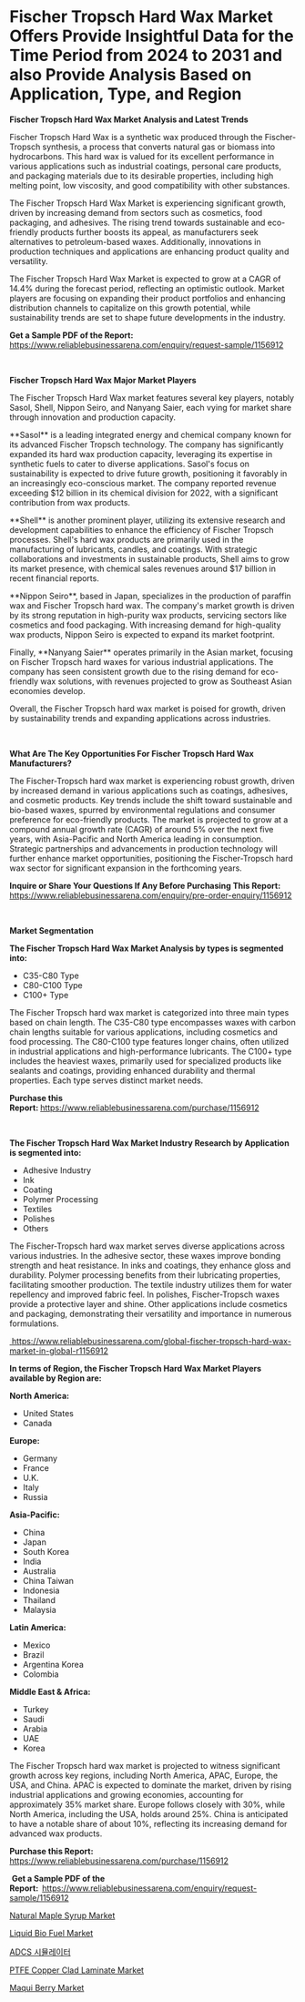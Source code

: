 <p><h1>Fischer Tropsch Hard Wax Market Offers Provide Insightful Data for the Time Period from 2024 to 2031 and also Provide Analysis Based on Application, Type, and Region</h1></p><p><strong>Fischer Tropsch Hard Wax Market Analysis and Latest Trends</strong></p>
<p><p>Fischer Tropsch Hard Wax is a synthetic wax produced through the Fischer-Tropsch synthesis, a process that converts natural gas or biomass into hydrocarbons. This hard wax is valued for its excellent performance in various applications such as industrial coatings, personal care products, and packaging materials due to its desirable properties, including high melting point, low viscosity, and good compatibility with other substances.</p><p>The Fischer Tropsch Hard Wax Market is experiencing significant growth, driven by increasing demand from sectors such as cosmetics, food packaging, and adhesives. The rising trend towards sustainable and eco-friendly products further boosts its appeal, as manufacturers seek alternatives to petroleum-based waxes. Additionally, innovations in production techniques and applications are enhancing product quality and versatility. </p><p>The Fischer Tropsch Hard Wax Market is expected to grow at a CAGR of 14.4% during the forecast period, reflecting an optimistic outlook. Market players are focusing on expanding their product portfolios and enhancing distribution channels to capitalize on this growth potential, while sustainability trends are set to shape future developments in the industry.</p></p>
<p><strong>Get a Sample PDF of the Report:&nbsp;</strong> <a href="https://www.reliablebusinessarena.com/enquiry/request-sample/1156912">https://www.reliablebusinessarena.com/enquiry/request-sample/1156912</a></p>
<p>&nbsp;</p>
<p><strong>Fischer Tropsch Hard Wax Major Market Players</strong></p>
<p><p>The Fischer Tropsch Hard Wax market features several key players, notably Sasol, Shell, Nippon Seiro, and Nanyang Saier, each vying for market share through innovation and production capacity.</p><p>**Sasol** is a leading integrated energy and chemical company known for its advanced Fischer Tropsch technology. The company has significantly expanded its hard wax production capacity, leveraging its expertise in synthetic fuels to cater to diverse applications. Sasol's focus on sustainability is expected to drive future growth, positioning it favorably in an increasingly eco-conscious market. The company reported revenue exceeding $12 billion in its chemical division for 2022, with a significant contribution from wax products.</p><p>**Shell** is another prominent player, utilizing its extensive research and development capabilities to enhance the efficiency of Fischer Tropsch processes. Shell's hard wax products are primarily used in the manufacturing of lubricants, candles, and coatings. With strategic collaborations and investments in sustainable products, Shell aims to grow its market presence, with chemical sales revenues around $17 billion in recent financial reports.</p><p>**Nippon Seiro**, based in Japan, specializes in the production of paraffin wax and Fischer Tropsch hard wax. The company's market growth is driven by its strong reputation in high-purity wax products, servicing sectors like cosmetics and food packaging. With increasing demand for high-quality wax products, Nippon Seiro is expected to expand its market footprint.</p><p>Finally, **Nanyang Saier** operates primarily in the Asian market, focusing on Fischer Tropsch hard waxes for various industrial applications. The company has seen consistent growth due to the rising demand for eco-friendly wax solutions, with revenues projected to grow as Southeast Asian economies develop.</p><p>Overall, the Fischer Tropsch hard wax market is poised for growth, driven by sustainability trends and expanding applications across industries.</p></p>
<p>&nbsp;</p>
<p><strong>What Are The Key Opportunities For Fischer Tropsch Hard Wax Manufacturers?</strong></p>
<p><p>The Fischer-Tropsch hard wax market is experiencing robust growth, driven by increased demand in various applications such as coatings, adhesives, and cosmetic products. Key trends include the shift toward sustainable and bio-based waxes, spurred by environmental regulations and consumer preference for eco-friendly products. The market is projected to grow at a compound annual growth rate (CAGR) of around 5% over the next five years, with Asia-Pacific and North America leading in consumption. Strategic partnerships and advancements in production technology will further enhance market opportunities, positioning the Fischer-Tropsch hard wax sector for significant expansion in the forthcoming years.</p></p>
<p><strong>Inquire or Share Your Questions If Any Before Purchasing This Report:</strong> <a href="https://www.reliablebusinessarena.com/enquiry/pre-order-enquiry/1156912">https://www.reliablebusinessarena.com/enquiry/pre-order-enquiry/1156912</a></p>
<p>&nbsp;</p>
<p><strong>Market Segmentation</strong></p>
<p><strong>The Fischer Tropsch Hard Wax Market Analysis by types is segmented into:</strong></p>
<p><ul><li>C35-C80 Type</li><li>C80-C100 Type</li><li>C100+ Type</li></ul></p>
<p><p>The Fischer Tropsch hard wax market is categorized into three main types based on chain length. The C35-C80 type encompasses waxes with carbon chain lengths suitable for various applications, including cosmetics and food processing. The C80-C100 type features longer chains, often utilized in industrial applications and high-performance lubricants. The C100+ type includes the heaviest waxes, primarily used for specialized products like sealants and coatings, providing enhanced durability and thermal properties. Each type serves distinct market needs.</p></p>
<p><strong>Purchase this Report:&nbsp;</strong><a href="https://www.reliablebusinessarena.com/purchase/1156912">https://www.reliablebusinessarena.com/purchase/1156912</a></p>
<p>&nbsp;</p>
<p><strong>The Fischer Tropsch Hard Wax Market Industry Research by Application is segmented into:</strong></p>
<p><ul><li>Adhesive Industry</li><li>Ink</li><li>Coating</li><li>Polymer Processing</li><li>Textiles</li><li>Polishes</li><li>Others</li></ul></p>
<p><p>The Fischer-Tropsch hard wax market serves diverse applications across various industries. In the adhesive sector, these waxes improve bonding strength and heat resistance. In inks and coatings, they enhance gloss and durability. Polymer processing benefits from their lubricating properties, facilitating smoother production. The textile industry utilizes them for water repellency and improved fabric feel. In polishes, Fischer-Tropsch waxes provide a protective layer and shine. Other applications include cosmetics and packaging, demonstrating their versatility and importance in numerous formulations.</p></p>
<p><a href="https://www.reliablebusinessarena.com/global-fischer-tropsch-hard-wax-market-in-global-r1156912">&nbsp;https://www.reliablebusinessarena.com/global-fischer-tropsch-hard-wax-market-in-global-r1156912</a></p>
<p><strong>In terms of Region, the Fischer Tropsch Hard Wax Market Players available by Region are:</strong></p>
<p>
    <p> <strong> North America: </strong>
        <ul>
            <li>United States</li>
            <li>Canada</li>
        </ul>
        </p> 
    <p> <strong> Europe: </strong>
        <ul>
            <li>Germany</li>
            <li>France</li>
            <li>U.K.</li>
            <li>Italy</li>
            <li>Russia</li>
        </ul>
        </p> 
    <p> <strong> Asia-Pacific: </strong>
        <ul>
            <li>China</li>
            <li>Japan</li>
            <li>South Korea</li>
            <li>India</li>
            <li>Australia</li>
            <li>China Taiwan</li>
            <li>Indonesia</li>
            <li>Thailand</li>
            <li>Malaysia</li>
        </ul>
        </p> 
    <p> <strong> Latin America: </strong>
        <ul>
            <li>Mexico</li>
            <li>Brazil</li>
            <li>Argentina Korea</li>
            <li>Colombia</li>
        </ul>
        </p> 
    <p> <strong> Middle East & Africa: </strong>
        <ul>
            <li>Turkey</li>
            <li>Saudi</li>
            <li>Arabia</li>
            <li>UAE</li>
            <li>Korea</li>
        </ul>
    </p>
    </p>
<p><p>The Fischer Tropsch hard wax market is projected to witness significant growth across key regions, including North America, APAC, Europe, the USA, and China. APAC is expected to dominate the market, driven by rising industrial applications and growing economies, accounting for approximately 35% market share. Europe follows closely with 30%, while North America, including the USA, holds around 25%. China is anticipated to have a notable share of about 10%, reflecting its increasing demand for advanced wax products.</p></p>
<p><strong>Purchase this Report: </strong><a href="https://www.reliablebusinessarena.com/purchase/1156912">https://www.reliablebusinessarena.com/purchase/1156912</a></p>
<p>&nbsp;<strong>Get a Sample PDF of the Report:&nbsp;&nbsp;</strong><a href="https://www.reliablebusinessarena.com/enquiry/request-sample/1156912">https://www.reliablebusinessarena.com/enquiry/request-sample/1156912</a></p>
<p><strong></strong></p>
<p><p><a href="https://medium.com/@lyndondelaj/this-report-on-natural-maple-syrup-market-is-a-comprehensive-analysis-of-market-shares-7e334aa1d424">Natural Maple Syrup Market</a></p><p><a href="https://www.linkedin.com/pulse/liquid-bio-fuel-market-industry-landscape-growth-trajectories-dkqhc?trackingId=ihd0d67URkiYDba3iMKJDg%3D%3D">Liquid Bio Fuel Market</a></p><p><a href="https://medium.com/@royubowitzkt/adcs-simulator-market-%EC%9D%98-%EA%B8%80%EB%A1%9C%EB%B2%8C-%EC%8B%9C%EC%9E%A5-%EA%B0%9C%EC%9A%94%EB%8A%94-%EC%A0%84-%EC%84%B8%EA%B3%84-%EB%B0%8F-%EC%A3%BC%EC%9A%94-%EC%8B%9C%EC%9E%A5%EC%9D%98-%EC%82%B0%EC%97%85%EC%97%90-%EC%98%81%ED%96%A5%EC%9D%84-%EB%AF%B8%EC%B9%98%EB%8A%94-%EC%A3%BC%EC%9A%94-%ED%8A%B8%EB%A0%8C%EB%93%9C%EC%97%90-%EB%8C%80%ED%95%9C-%EB%8F%85%ED%8A%B9%ED%95%9C-%EA%B4%80%EC%A0%90%EC%9D%84-%EC%A0%9C%EA%B3%B5%ED%95%A9%EB%8B%88%EB%8B%A4-799fbcc66bb0">ADCS 시뮬레이터</a></p><p><a href="https://issuu.com/reportprime-2/docs/ptfe-copper-clad-laminate-market-si_597e15184d9f9c">PTFE Copper Clad Laminate Market</a></p><p><a href="https://www.linkedin.com/pulse/maqui-berry-market-size-growth-industry-analysis-segmentation-kabrf?trackingId=wGXXGzdbSCyJwkh6MZGoSA%3D%3D">Maqui Berry Market</a></p></p>